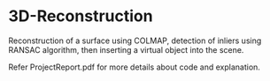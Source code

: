 # 3D-Reconstruction
Reconstruction of a surface using COLMAP, detection of inliers using RANSAC algorithm, then inserting a virtual object into the scene.

Refer ProjectReport.pdf for more details about code and explanation. 

